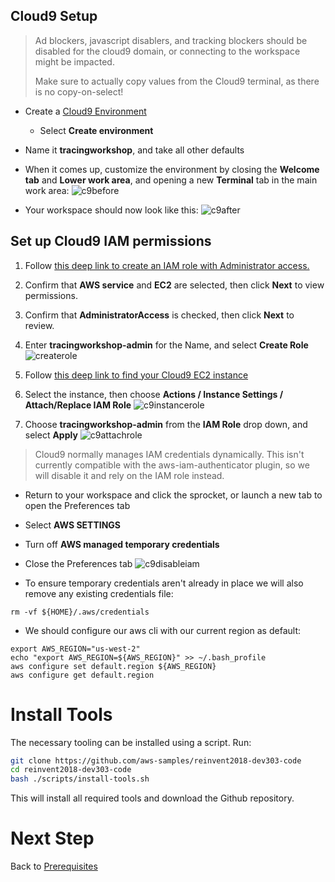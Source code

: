 ## Cloud9 Setup

> Ad blockers, javascript disablers, and tracking blockers should be disabled for
> the cloud9 domain, or connecting to the workspace might be impacted.
>
> Make sure to actually copy values from the Cloud9 terminal, as there is no copy-on-select!

- Create a [Cloud9 Environment](https://us-west-2.console.aws.amazon.com/cloud9/home?region=us-west-2)
  - Select **Create environment**
- Name it **tracingworkshop**, and take all other defaults
- When it comes up, customize the environment by closing the **Welcome tab**
  and **Lower work area**, and opening a new **Terminal** tab in the main work area:
  ![c9before](images/c9before.png)

- Your workspace should now look like this:
  ![c9after](images/c9after.png)


## Set up Cloud9 IAM permissions
1. Follow [this deep link to create an IAM role with Administrator access.](https://console.aws.amazon.com/iam/home#/roles$new?step=review&commonUseCase=EC2%2BEC2&selectedUseCase=EC2&policies=arn:aws:iam::aws:policy%2FAdministratorAccess)
2. Confirm that **AWS service** and **EC2** are selected, then click **Next** to view permissions.
3. Confirm that **AdministratorAccess** is checked, then click **Next** to review.
4. Enter **tracingworkshop-admin** for the Name, and select **Create Role**
![createrole](images/createrole.png)

1. Follow [this deep link to find your Cloud9 EC2 instance](https://console.aws.amazon.com/ec2/v2/home?#Instances:tag:Name=aws-cloud9-tracingworkshop*;sort=desc:launchTime)
1. Select the instance, then choose **Actions / Instance Settings / Attach/Replace IAM Role**
![c9instancerole](images/c9instancerole.png)
1. Choose **tracingworkshop-admin** from the **IAM Role** drop down, and select **Apply**
![c9attachrole](images/c9attachrole.png)

>Cloud9 normally manages IAM credentials dynamically. This isn't currently compatible with
>the aws-iam-authenticator plugin, so we will disable it and rely on the IAM role instead.

- Return to your workspace and click the sprocket, or launch a new tab to open the Preferences tab
- Select **AWS SETTINGS**
- Turn off **AWS managed temporary credentials**
- Close the Preferences tab
![c9disableiam](images/c9disableiam.png)

- To ensure temporary credentials aren't already in place we will also remove
any existing credentials file:
```
rm -vf ${HOME}/.aws/credentials
```

- We should configure our aws cli with our current region as default:
```
export AWS_REGION="us-west-2"
echo "export AWS_REGION=${AWS_REGION}" >> ~/.bash_profile
aws configure set default.region ${AWS_REGION}
aws configure get default.region
```

# Install Tools

The necessary tooling can be installed using a script. Run:

```bash
git clone https://github.com/aws-samples/reinvent2018-dev303-code
cd reinvent2018-dev303-code
bash ./scripts/install-tools.sh
```

This will install all required tools and download the Github repository.

# Next Step

Back to [Prerequisites](prerequisites.md)
